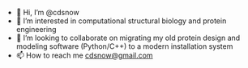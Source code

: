 - 👋 Hi, I’m @cdsnow
- 👀 I’m interested in computational structural biology and protein engineering
- 💞️ I’m looking to collaborate on migrating my old protein design and modeling software (Python/C++) to a modern installation system
- 📫 How to reach me cdsnow@gmail.com

<!---
cdsnow/cdsnow is a ✨ special ✨ repository because its `README.md` (this file) appears on your GitHub profile.
You can click the Preview link to take a look at your changes.
--->
